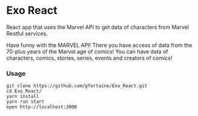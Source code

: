 Exo React
=====================

React app that uses the Marvel API to get data of characters from Marvel Restful services.

Have funny with the MARVEL API! There you have access of data from the 70-plus years of the Marvel age of comics! You can have data of characters, comics, stories, series, events and creators of comics!

### Usage

```
git clone https://github.com/gfortaine/Exo_React.git
cd Exo_React/
yarn install
yarn run start
open http://localhost:3000
```